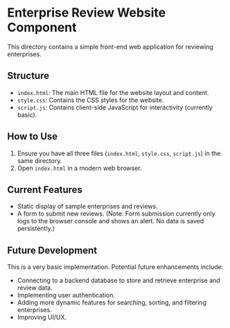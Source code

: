 # Enterprise Review Website Component

This directory contains a simple front-end web application for reviewing enterprises.

## Structure

*   `index.html`: The main HTML file for the website layout and content.
*   `style.css`: Contains the CSS styles for the website.
*   `script.js`: Contains client-side JavaScript for interactivity (currently basic).

## How to Use

1.  Ensure you have all three files (`index.html`, `style.css`, `script.js`) in the same directory.
2.  Open `index.html` in a modern web browser.

## Current Features

*   Static display of sample enterprises and reviews.
*   A form to submit new reviews. (Note: Form submission currently only logs to the browser console and shows an alert. No data is saved persistently.)

## Future Development

This is a very basic implementation. Potential future enhancements include:
*   Connecting to a backend database to store and retrieve enterprise and review data.
*   Implementing user authentication.
*   Adding more dynamic features for searching, sorting, and filtering enterprises.
*   Improving UI/UX.

